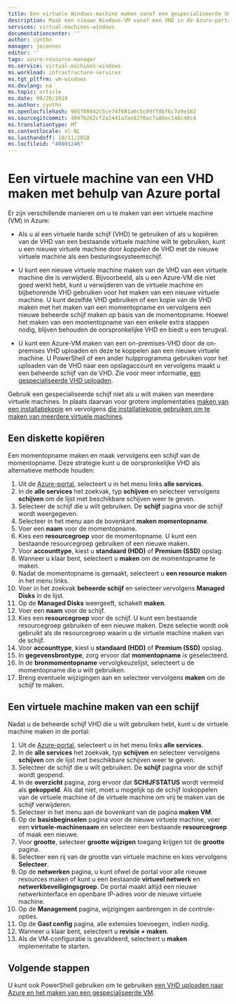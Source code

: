 ```yaml
---
title: Een virtuele Windows-machine maken vanaf een gespecialiseerde VHD in Azure portal | Microsoft Docs
description: Maak een nieuwe Windows-VM vanaf een VHD in de Azure-portal.
services: virtual-machines-windows
documentationcenter: ''
author: cynthn
manager: jeconnoc
editor: ''
tags: azure-resource-manager
ms.service: virtual-machines-windows
ms.workload: infrastructure-services
ms.tgt_pltfrm: vm-windows
ms.devlang: na
ms.topic: article
ms.date: 09/20/2018
ms.author: cynthn
ms.openlocfilehash: 905f00842c5ce74f681a6c5c09ff8bf6c7a9e162
ms.sourcegitcommit: 4047b262cf2a1441a7ae82f8ac7a80ec148c40c4
ms.translationtype: MT
ms.contentlocale: nl-NL
ms.lasthandoff: 10/11/2018
ms.locfileid: "49091246"
---
```

# <a name="create-a-vm-from-a-vhd-by-using-the-azure-portal"></a>Een virtuele machine van een VHD maken met behulp van Azure portal

Er zijn verschillende manieren om u te maken van een virtuele machine (VM) in Azure: 

- Als u al een virtuele harde schijf (VHD) te gebruiken of als u kopiëren van de VHD van een bestaande virtuele machine wilt te gebruiken, kunt u een nieuwe virtuele machine door *koppelen* de VHD met de nieuwe virtuele machine als een besturingssysteemschijf. 

- U kunt een nieuwe virtuele machine maken van de VHD van een virtuele machine die is verwijderd. Bijvoorbeeld, als u een Azure-VM die niet goed werkt hebt, kunt u verwijderen van de virtuele machine en bijbehorende VHD gebruiken voor het maken van een nieuwe virtuele machine. U kunt dezelfde VHD gebruiken of een kopie van de VHD maken met het maken van een momentopname en vervolgens een nieuwe beheerde schijf maken op basis van de momentopname. Hoewel het maken van een momentopname van een enkele extra stappen nodig, blijven behouden de oorspronkelijke VHD en biedt u een terugval.
 
- U kunt een Azure-VM maken van een on-premises-VHD door de on-premises VHD uploaden en deze te koppelen aan een nieuwe virtuele machine. U PowerShell of een ander hulpprogramma gebruiken voor het uploaden van de VHD naar een opslagaccount en vervolgens maakt u een beheerde schijf van de VHD. Zie voor meer informatie, [een gespecialiseerde VHD uploaden](create-vm-specialized.md#option-2-upload-a-specialized-vhd). 

Gebruik een gespecialiseerde schijf niet als u wilt maken van meerdere virtuele machines. In plaats daarvan voor grotere implementaties [maken van een installatiekopie](capture-image-resource.md) en vervolgens [die installatiekopie gebruiken om te maken van meerdere virtuele machines](create-vm-generalized-managed.md).


## <a name="copy-a-disk"></a>Een diskette kopiëren

Een momentopname maken en maak vervolgens een schijf van de momentopname. Deze strategie kunt u de oorspronkelijke VHD als alternatieve methode houden:

1. Uit de [Azure-portal](https://portal.azure.com), selecteert u in het menu links **alle services**.
2. In de **alle services** het zoekvak, typ **schijven** en selecteer vervolgens **schijven** om de lijst met beschikbare schijven weer te geven.
3. Selecteer de schijf die u wilt gebruiken. De **schijf** pagina voor de schijf wordt weergegeven.
4. Selecteer in het menu aan de bovenkant **maken momentopname**. 
5. Voer een **naam** voor de momentopname.
6. Kies een **resourcegroep** voor de momentopname. U kunt een bestaande resourcegroep gebruiken of een nieuwe maken.
7. Voor **accounttype**, kiest u **standaard (HDD)** of **Premium (SSD)** opslag.
8. Wanneer u klaar bent, selecteert u **maken** om de momentopname te maken.
9. Nadat de momentopname is gemaakt, selecteert u **een resource maken** in het menu links.
10. Voer in het zoekvak **beheerde schijf** en selecteer vervolgens **Managed Disks** in de lijst.
11. Op de **Managed Disks** weergeeft, schakelt **maken**.
12. Voer een **naam** voor de schijf.
13. Kies een **resourcegroep** voor de schijf. U kunt een bestaande resourcegroep gebruiken of een nieuwe maken. Deze selectie wordt ook gebruikt als de resourcegroep waarin u de virtuele machine maken van de schijf.
14. Voor **accounttype**, kiest u **standaard (HDD)** of **Premium (SSD)** opslag.
15. In **gegevensbrontype**, zorg ervoor dat **momentopname** is geselecteerd.
16. In de **bronmomentopname** vervolgkeuzelijst, selecteert u de momentopname die u wilt gebruiken.
17. Breng eventuele wijzigingen aan en selecteer vervolgens **maken** om de schijf te maken.

## <a name="create-a-vm-from-a-disk"></a>Een virtuele machine maken van een schijf

Nadat u de beheerde schijf VHD die u wilt gebruiken hebt, kunt u de virtuele machine maken in de portal:

1. Uit de [Azure-portal](https://portal.azure.com), selecteert u in het menu links **alle services**.
2. In de **alle services** het zoekvak, typ **schijven** en selecteer vervolgens **schijven** om de lijst met beschikbare schijven weer te geven.
3. Selecteer de schijf die u wilt gebruiken. De **schijf** pagina voor de schijf wordt geopend.
4. In de **overzicht** pagina, zorg ervoor dat **SCHIJFSTATUS** wordt vermeld als **gekoppeld**. Als dat niet, moet u mogelijk op de schijf loskoppelen van de virtuele machine of de virtuele machine om vrij te maken van de schijf verwijderen.
4. Selecteer in het menu aan de bovenkant van de pagina **maken VM**.
5. Op de **basisbeginselen** pagina voor de nieuwe virtuele machine, voer een **virtuele-machinenaam** en selecteer een bestaande **resourcegroep** of maak een nieuwe.
6. Voor **grootte**, selecteer **grootte wijzigen** toegang krijgen tot de **grootte** pagina.
7. Selecteer een rij van de grootte van virtuele machine en kies vervolgens **Selecteer**.
8. Op de **netwerken** pagina, u kunt ofwel de portal voor alle nieuwe resources maken of kunt u een bestaande **virtueel netwerk** en **netwerkbeveiligingsgroep**. De portal maakt altijd een nieuwe netwerkinterface en openbare IP-adres voor de nieuwe virtuele machine. 
9. Op de **Management** pagina, wijzigingen aanbrengen in de controle-opties.
10. Op de **Gast config** pagina, alle extensies toevoegen, indien nodig.
11. Wanneer u klaar bent, selecteert u **revisie + maken**. 
12. Als de VM-configuratie is gevalideerd, selecteert u **maken** implementatie te starten.

## <a name="next-steps"></a>Volgende stappen

U kunt ook PowerShell gebruiken om te gebruiken [een VHD uploaden naar Azure en het maken van een gespecialiseerde VM](create-vm-specialized.md).


